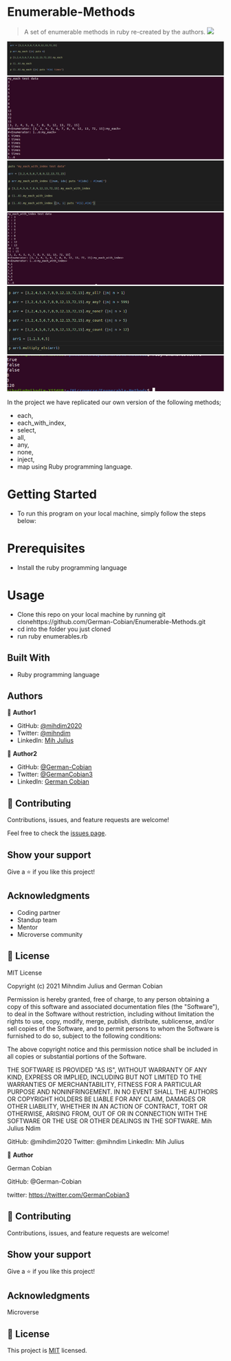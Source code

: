 
# Enumerable-Methods

>A set of enumerable methods in ruby re-created by the authors.
![](https://img.shields.io/badge/Microverse-blueviolet)


![screenshot](enumerables-images/my_each-test.png)
![screenshot](enumerables-images/my_each_results.png)
![screenshot](enumerables-images/my_each_with_index_test_data.png)
![screenshot](enumerables-images/my_each_index_results.png)
![screenshot](enumerables-images/test-data.png)
![screenshot](enumerables-images/final-results.png)


In the project we have replicated our own version of the following methods; 
- each, 
- each_with_index, 
- select, 
- all, 
- any, 
- none, 
- inject, 
- map using Ruby programming language. 

# Getting Started

- To run this program on your local machine, simply follow the steps below:

# Prerequisites
- Install the ruby programming language

# Usage

- Clone this repo on your local machine by running git clonehttps://github.com/German-Cobian/Enumerable-Methods.git
- cd into the folder you just cloned
- run ruby enumerables.rb

## Built With

- Ruby programming language


## Authors

👤 **Author1**

- GitHub: [@mihdim2020](https://github.com/mihndim2020)
- Twitter: [@mihndim](https://twitter.com/mihndim2020)
- LinkedIn: [Mih Julius](https://linkedin.com/mih-julius)

👤 **Author2**

- GitHub: [@German-Cobian](https://github.com/German-Cobian)
- Twitter: [@GermanCobian3](https://twitter.com/GermanCobian3)
- LinkedIn: [German Cobian](https://linkedin.com/german-cobian)

## 🤝 Contributing

Contributions, issues, and feature requests are welcome!

Feel free to check the [issues page](issues/).

## Show your support

Give a ⭐️ if you like this project!

## Acknowledgments

- Coding partner
- Standup team
- Mentor
- Microverse community

## 📝 License

MIT License

Copyright (c) 2021 Mihndim Julius and German Cobian

Permission is hereby granted, free of charge, to any person obtaining a copy
of this software and associated documentation files (the "Software"), to deal
in the Software without restriction, including without limitation the rights
to use, copy, modify, merge, publish, distribute, sublicense, and/or sell
copies of the Software, and to permit persons to whom the Software is
furnished to do so, subject to the following conditions:

The above copyright notice and this permission notice shall be included in all
copies or substantial portions of the Software.

THE SOFTWARE IS PROVIDED "AS IS", WITHOUT WARRANTY OF ANY KIND, EXPRESS OR
IMPLIED, INCLUDING BUT NOT LIMITED TO THE WARRANTIES OF MERCHANTABILITY,
FITNESS FOR A PARTICULAR PURPOSE AND NONINFRINGEMENT. IN NO EVENT SHALL THE
AUTHORS OR COPYRIGHT HOLDERS BE LIABLE FOR ANY CLAIM, DAMAGES OR OTHER
LIABILITY, WHETHER IN AN ACTION OF CONTRACT, TORT OR OTHERWISE, ARISING FROM,
OUT OF OR IN CONNECTION WITH THE SOFTWARE OR THE USE OR OTHER DEALINGS IN THE
SOFTWARE.
  Mih Julius Ndim

  GitHub: @mihdim2020
  Twitter: @mihndim
  LinkedIn: Mih Julius


👤 **Author**

 German Cobian
  
  GitHub: @German-Cobian

  twitter: https://twitter.com/GermanCobian3


## 🤝 Contributing

Contributions, issues, and feature requests are welcome!


## Show your support

Give a ⭐️ if you like this project!


## Acknowledgments

Microverse


## 📝 License

This project is [MIT](lic.url) licensed.
